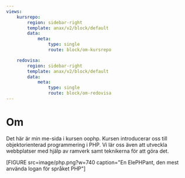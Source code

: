 ```yaml
---
views:
    kursrepo:
        region: sidebar-right
        template: anax/v2/block/default
        data:
            meta:
                type: single
                route: block/om-kursrepo

    redovisa:
        region: sidebar-right
        template: anax/v2/block/default
        data:
            meta:
                type: single
                route: block/om-redovisa
---
```

Om
=========================

Det här är min me-sida i kursen oophp. Kursen introducerar oss till objektorienterad programmering i PHP. Vi lär oss även att utveckla webbplatser med hjälp av ramverk samt teknikerna för att göra det.

[FIGURE src=image/php.png?w=740 caption="En ElePHPant, den mest använda logan för språket PHP"]
